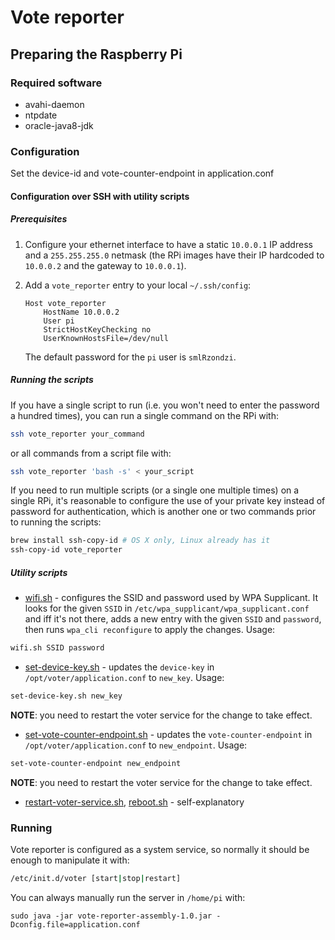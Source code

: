 Vote reporter
=============

Preparing the Raspberry Pi
-----------------------------------

### Required software
- avahi-daemon
- ntpdate
- oracle-java8-jdk

### Configuration
Set the device-id and vote-counter-endpoint in application.conf

#### Configuration over SSH with utility scripts

##### Prerequisites
1. Configure your ethernet interface to have a static `10.0.0.1` IP address and a `255.255.255.0` netmask (the RPi images have their IP hardcoded to  `10.0.0.2` and the gateway to `10.0.0.1`).

2. Add a `vote_reporter` entry to your local `~/.ssh/config`:
	```
	Host vote_reporter
		HostName 10.0.0.2
		User pi
		StrictHostKeyChecking no
		UserKnownHostsFile=/dev/null
	```

	The default password for the `pi` user is `smlRzondzi`.

##### Running the scripts

If you have a single script to run (i.e. you won't need to enter the password a hundred times), you can run a single command on the RPi with:
```bash
ssh vote_reporter your_command
```

or all commands from a script file with:

```bash
ssh vote_reporter 'bash -s' < your_script
```

If you need to run multiple scripts (or a single one multiple times) on a single RPi, it's reasonable to configure the use of your private key instead of password for authentication, which is another one or two commands prior to running the scripts:

```bash
brew install ssh-copy-id # OS X only, Linux already has it
ssh-copy-id vote_reporter

```

##### Utility scripts

- [wifi.sh](scripts/wifi.sh) - configures the SSID and password used by WPA Supplicant. It looks for the given `SSID` in `/etc/wpa_supplicant/wpa_supplicant.conf` and iff it's not there, adds a new entry with the given `SSID` and `password`, then runs `wpa_cli reconfigure` to apply the changes. Usage:
```bash
wifi.sh SSID password
```

- [set-device-key.sh](scripts/set-device-key.sh) - updates the `device-key` in `/opt/voter/application.conf` to `new_key`. Usage:
```bash
set-device-key.sh new_key
```
**NOTE**: you need to restart the voter service for the change to take effect.

- [set-vote-counter-endpoint.sh](scripts/set-vote-counter-endpoint) - updates the `vote-counter-endpoint` in `/opt/voter/application.conf` to `new_endpoint`. Usage:
```bash
set-vote-counter-endpoint new_endpoint
```
**NOTE**: you need to restart the voter service for the change to take effect.

- [restart-voter-service.sh](scripts/restart-voter-service.sh), [reboot.sh](scripts/reboot.sh) - self-explanatory


### Running
Vote reporter is configured as a system service, so normally it should be enough to manipulate it with:
```bash
/etc/init.d/voter [start|stop|restart]
```

You can always manually run the server in `/home/pi` with:

```
sudo java -jar vote-reporter-assembly-1.0.jar -Dconfig.file=application.conf
```
